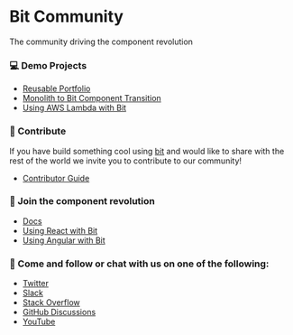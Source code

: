 # Bit Community 
The community driving the component revolution

### 💻 Demo Projects
- [Reusable Portfolio](https://github.com/bitdev-community/bit-react-portfolio-site)
- [Monolith to Bit Component Transition](https://github.com/bitdev-community/hello-world)
- [Using AWS Lambda with Bit](https://github.com/bitdev-community/aws-lambda)

### 🌈 Contribute
If you have build something cool using [bit](https://bit.dev) and would like to share with the rest of the world we invite you to contribute to our community! 

- [Contributor Guide]( https://github.com/bitdev-community/contributor-guidelines)

### 🧙 Join the component revolution

- [Docs](https://bit.dev/docs)
- [Using React with Bit](https://bit.dev/docs/react-intro)
- [Using Angular with Bit](https://bit.dev/docs/angular-introduction)

### 👋 Come and follow or chat with us on one of the following:

- [Twitter](https://twitter.com/bitdev_)
- [Slack](https://join.slack.com/t/bit-dev-community/shared_invite/zt-1ccd6k1nn-wIKOlqNNUEypmmO9bUujUg)
- [Stack Overflow](https://stackoverflow.com/questions/tagged/bit.dev)
- [GitHub Discussions](https://github.com/teambit/bit/discussions)
- [YouTube](https://www.youtube.com/c/Bitdev/videos)

